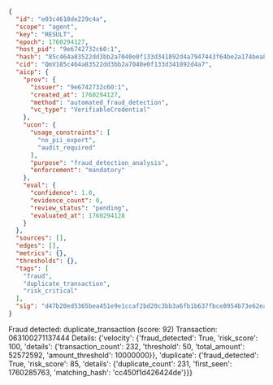 ```json
{
  "id": "e03c4610de229c4a",
  "scope": "agent",
  "key": "RESULT",
  "epoch": 1760294127,
  "host_pid": "9e6742732c60:1",
  "hash": "85c464a83522dd3bb2a7040e0f133d341892d4a7947443f64be2a174bea817da",
  "cid": "QmV185c464a83522dd3bb2a7040e0f133d341892d4a7",
  "aicp": {
    "prov": {
      "issuer": "9e6742732c60:1",
      "created_at": 1760294127,
      "method": "automated_fraud_detection",
      "vc_type": "VerifiableCredential"
    },
    "ucon": {
      "usage_constraints": [
        "no_pii_export",
        "audit_required"
      ],
      "purpose": "fraud_detection_analysis",
      "enforcement": "mandatory"
    },
    "eval": {
      "confidence": 1.0,
      "evidence_count": 0,
      "review_status": "pending",
      "evaluated_at": 1760294128
    }
  },
  "sources": [],
  "edges": [],
  "metrics": {},
  "thresholds": {},
  "tags": [
    "fraud",
    "duplicate_transaction",
    "risk_critical"
  ],
  "sig": "d47b20ed5365bea451e9e1ccaf2bd20c3bb3a6fb1b637fbce8954b73e62ea032"
}
```

Fraud detected: duplicate_transaction (score: 92)
Transaction: 063100271137444
Details: {'velocity': {'fraud_detected': True, 'risk_score': 100, 'details': {'transaction_count': 232, 'threshold': 50, 'total_amount': 52572592, 'amount_threshold': 10000000}}, 'duplicate': {'fraud_detected': True, 'risk_score': 85, 'details': {'duplicate_count': 231, 'first_seen': 1760285763, 'matching_hash': 'cc450f1d426424de'}}}